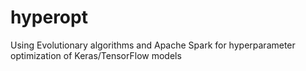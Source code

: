 # hyperopt
Using Evolutionary algorithms and Apache Spark for hyperparameter optimization of Keras/TensorFlow models
